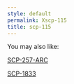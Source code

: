```yaml
---
style: default
permalink: Xscp-115
title: scp-115
---
```

You may also like:

[SCP-257-ARC](http://scp-wiki.net/scp-257-arc)

[SCP-1833](http://scp-wiki.net/scp-1833)
